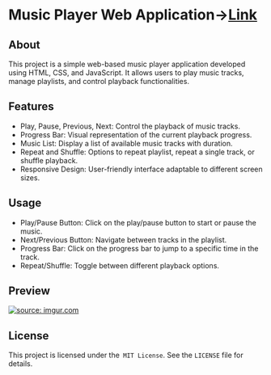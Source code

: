 # Music Player Web Application->[Link](https://regal-biscochitos-8bf80e.netlify.app/)
<h2> About </h2>
<p> This project is a simple web-based music player application developed using HTML, CSS, and JavaScript. It allows users to play music tracks, manage playlists, and control playback functionalities.</p> 

<h2> Features </h2>
<ul>
  <li> Play, Pause, Previous, Next: Control the playback of music tracks.</li>
  <li>Progress Bar: Visual representation of the current playback progress.</li>
  <li>Music List: Display a list of available music tracks with duration.</li>
  <li>Repeat and Shuffle: Options to repeat playlist, repeat a single track, or shuffle playback.</li>
 <li>Responsive Design: User-friendly interface adaptable to different screen sizes.</li>
</ul>



<h2> Usage</h2>
<ul>
<li> Play/Pause Button: Click on the play/pause button to start or pause the music.</li>
<li> Next/Previous Button: Navigate between tracks in the playlist.</li>
<li> Progress Bar: Click on the progress bar to jump to a specific time in the track.</li>
<li> Repeat/Shuffle: Toggle between different playback options.</li>
</ul>




<h2> Preview </h2>
<a href="https://imgur.com/upc4az1"><img src="https://i.imgur.com/upc4az1.png" title="source: imgur.com" /></a>



<h2> License </h2>
  <p>This project is licensed under the<code> MIT License</code>. See the <code>LICENSE</code>  file for details.</p>


